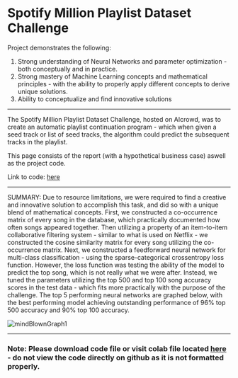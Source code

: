 # Spotify Million Playlist Dataset Challenge

Project demonstrates the following:
1. Strong understanding of Neural Networks and parameter optimization - both conceptually and in practice.
2. Strong mastery of Machine Learning concepts and mathematical principles - with the ability to properly apply different concepts to derive unique solutions.
3. Ability to conceptualize and find innovative solutions

---

The Spotify Million Playlist Dataset Challenge, hosted on AIcrowd, was to create an automatic playlist continuation program - which when given a seed track or list of seed tracks, the algorithm could predict the subsequent tracks in the playlist. 

This page consists of the report (with a hypothetical business case) aswell as the project code.

Link to code: [here](https://colab.research.google.com/drive/1h4QGD_gicP77keDdxGj_pRei-dbSfxBI?usp=sharing)

---

SUMMARY: Due to resource limitations, we were required to find a creative and innovative solution to accomplish this task, and did so with a unique blend of mathematical concepts. First, we constructed a co-occurrence matrix of every song in the database, which practically documented how often songs appeared together. Then utilizing a property of an item-to-item collaborative filtering system - similar to what is used on Netflix - we constructed the cosine similarity matrix for every song utilizing the co-occurrence matrix. Next, we constructed a feedforward neural network for multi-class classification - using the sparse-categorical crossentropy loss function. However, the loss function was testing the ability of the model to predict the top song, which is not really what we were after. Instead, we tuned the parameters utilizing the top 500 and top 100 song accuracy scores in the test data - which fits more practically with the purpose of the challenge. The top 5 performing neural networks are graphed below, with the best performing model achieving outstanding performance of 96% top 500 accuracy and 90% top 100 accuracy.

![mindBlownGraph1](https://github.com/logan-desmet/SpotifyMillionPlaylistDatasetChallenge/assets/150872110/ca519ea6-3361-47fc-ab3c-770b8c09a9ae)

---

### Note: Please download code file or visit colab file located [here](https://colab.research.google.com/drive/1h4QGD_gicP77keDdxGj_pRei-dbSfxBI?usp=sharing) - do not view the code directly on github as it is not formatted properly.
